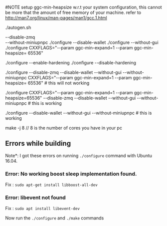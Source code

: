 #NOTE setup ggc-min-heapsize w.r.t your system configuration, this cannot be more that the amount of free memory of your machine. refer to http://man7.org/linux/man-pages/man1/gcc.1.html


./autogen.sh


--disable-zmq  
--without-miniupnpc
./configure --disable-wallet
./configure --without-gui
./configure CXXFLAGS="--param ggc-min-expand=1 --param ggc-min-heapsize= 65536"

./configure --enable-hardening
./configure --disable-hardening


./configure --disable-zmq --disable-wallet --without-gui --without-miniupnpc CXXFLAGS="--param ggc-min-expand=1 --param ggc-min-heapsize= 65536" # this will not working

./configure CXXFLAGS="--param ggc-min-expand=1 --param ggc-min-heapsize=65536" --disable-zmq --disable-wallet --without-gui --without-miniupnpc  # this is working


./configure --disable-wallet --without-gui --without-miniupnpc # this is working 

    
make -j 8 // 8 is the number of cores you have in your pc 


## Errors while building

Note*: I got these errors on running `./configure` command with Ubuntu 16.04. 

### Error: No working boost sleep implementation found.
 
Fix : `sudo apt-get install libboost-all-dev`


### Error: libevent not found

Fix : `sudo apt install libevent-dev`

Now run the `./configure` and `./make` commands

